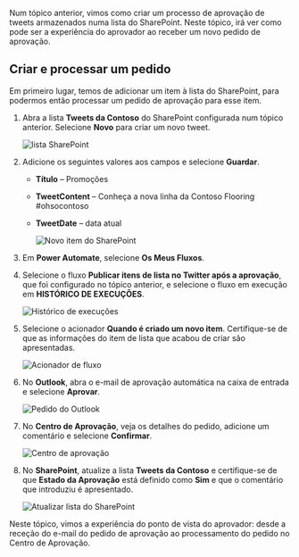 Num tópico anterior, vimos como criar um processo de aprovação de tweets armazenados numa lista do SharePoint.  Neste tópico, irá ver como pode ser a experiência do aprovador ao receber um novo pedido de aprovação. 

## <a name="create-and-process-a-request"></a>Criar e processar um pedido
Em primeiro lugar, temos de adicionar um item à lista do SharePoint, para podermos então processar um pedido de aprovação para esse item.

1. Abra a lista **Tweets da Contoso** do SharePoint configurada num tópico anterior.  Selecione **Novo** para criar um novo tweet. 
   
    ![lista SharePoint](./media/learning-approval-request/sharepoint-list-home.png)
2. Adicione os seguintes valores aos campos e selecione **Guardar**.
   
   * **Título** – Promoções
   * **TweetContent** – Conheça a nova linha da Contoso Flooring #ohsocontoso
   * **TweetDate** – data atual
     
     ![Novo item do SharePoint](./media/learning-approval-request/sharepoint-new-tweet.png)
3. Em **Power Automate**, selecione **Os Meus Fluxos**. 
4. Selecione o fluxo **Publicar itens de lista no Twitter após a aprovação**, que foi configurado no tópico anterior, e selecione o fluxo em execução em **HISTÓRICO DE EXECUÇÕES**.
   
    ![Histórico de execuções](./media/learning-approval-request/run-history.png)
5. Selecione o acionador **Quando é criado um novo item**. Certifique-se de que as informações do item de lista que acabou de criar são apresentadas.
   
    ![Acionador de fluxo](./media/learning-approval-request/approval-flow.png)
6. No **Outlook**, abra o e-mail de aprovação automática na caixa de entrada e selecione **Aprovar**. 
   
    ![Pedido do Outlook](./media/learning-approval-request/outlook-mail.png)
7. No **Centro de Aprovação**, veja os detalhes do pedido, adicione um comentário e selecione **Confirmar**. 
   
    ![Centro de aprovação](./media/learning-approval-request/approval-center.png)
8. No **SharePoint**, atualize a lista **Tweets da Contoso** e certifique-se de que **Estado da Aprovação** está definido como **Sim** e que o comentário que introduziu é apresentado. 
   
    ![Atualizar lista do SharePoint](./media/learning-approval-request/sharepoint-list-approved.png)

Neste tópico, vimos a experiência do ponto de vista do aprovador: desde a receção do e-mail do pedido de aprovação ao processamento do pedido no Centro de Aprovação.

